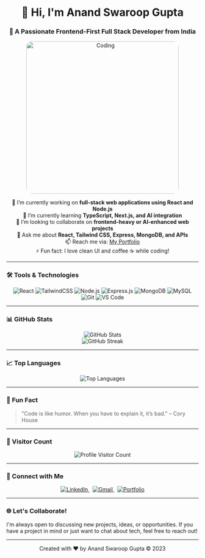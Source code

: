 <h1 align="center">👋 Hi, I'm Anand Swaroop Gupta</h1>

<h3 align="center">🌟 A Passionate Frontend-First Full Stack Developer from India</h3>

<p align="center">
  <img alt="Coding" width="400" src="https://media.giphy.com/media/qgQUggAC3Pfv687qPC/giphy.gif" style="border-radius: 15px; max-width: 100%; height: auto;" />
</p>

<p align="center">
  🔭 I’m currently working on <b>full-stack web applications using React and Node.js</b><br/>
  🌱 I’m currently learning <b>TypeScript, Next.js, and AI integration</b><br/>
  👯 I’m looking to collaborate on <b>frontend-heavy or AI-enhanced web projects</b><br/> 
  💬 Ask me about <b>React, Tailwind CSS, Express, MongoDB, and APIs</b><br/>
  📫 Reach me via: <a href="https://portfolio-anand-swaroop-guptas-projects.vercel.app/" target="_blank" rel="noopener noreferrer">My Portfolio</a><br/>
  ⚡ Fun fact: I love clean UI and coffee ☕ while coding!
</p>

---

### 🛠️ Tools & Technologies

<p align="center">
  <img alt="React" src="https://img.shields.io/badge/React-20232A?style=for-the-badge&logo=react&logoColor=61DAFB" />
  <img alt="TailwindCSS" src="https://img.shields.io/badge/TailwindCSS-06B6D4?style=for-the-badge&logo=tailwindcss&logoColor=white" />
  <img alt="Node.js" src="https://img.shields.io/badge/Node.js-339933?style=for-the-badge&logo=nodedotjs&logoColor=white" />
  <img alt="Express.js" src="https://img.shields.io/badge/Express.js-000000?style=for-the-badge&logo=express&logoColor=white" />
  <img alt="MongoDB" src="https://img.shields.io/badge/MongoDB-4EA94B?style=for-the-badge&logo=mongodb&logoColor=white" />
  <img alt="MySQL" src="https://img.shields.io/badge/MySQL-005C84?style=for-the-badge&logo=mysql&logoColor=white" />
  <img alt="Git" src="https://img.shields.io/badge/Git-F05032?style=for-the-badge&logo=git&logoColor=white" />
  <img alt="VS Code" src="https://img.shields.io/badge/VS%20Code-007ACC?style=for-the-badge&logo=visual-studio-code&logoColor=white" />
</p>

---

### 📊 GitHub Stats

<p align="center">
  <img src="https://github-readme-stats.vercel.app/api?username=AnandGuptaDev&show_icons=true&theme=tokyonight" alt="GitHub Stats" />
  <br />
  <img src="https://github-readme-streak-stats.herokuapp.com/?user=AnandGuptaDev&theme=tokyonight" alt="GitHub Streak" />
</p>

---

### 📈 Top Languages

<p align="center">
  <img src="https://github-readme-stats.vercel.app/api/top-langs/?username=AnandGuptaDev&layout=compact&theme=tokyonight" alt="Top Languages" />
</p>

---

### 🧩 Fun Fact

> "Code is like humor. When you have to explain it, it’s bad." – Cory House

---

### 👀 Visitor Count

<p align="center">
  <img src="https://profile-counter.glitch.me/AnandGuptaDev/count.svg" alt="Profile Visitor Count" />
</p>

---

### 🔗 Connect with Me

<p align="center">
  <a href="https://www.linkedin.com/in/anand-swaroop-gupta-42b72623b" target="_blank" rel="noopener noreferrer">
    <img src="https://img.shields.io/badge/LinkedIn-blue?style=for-the-badge&logo=linkedin&logoColor=white" alt="LinkedIn" />
  </a>
  &nbsp;
  <a href="mailto:anandgupta020204@gmail.com" target="_blank" rel="noopener noreferrer">
    <img src="https://img.shields.io/badge/Gmail-red?style=for-the-badge&logo=gmail&logoColor=white" alt="Gmail" />
  </a>
  &nbsp;
  <a href="https://portfolio-anand-swaroop-guptas-projects.vercel.app/" target="_blank" rel="noopener noreferrer">
    <img src="https://img.shields.io/badge/Portfolio-grey?style=for-the-badge&logo=vercel&logoColor=white" alt="Portfolio" />
  </a>
</p>

---

### 🌐 Let's Collaborate!

I'm always open to discussing new projects, ideas, or opportunities. If you have a project in mind or just want to chat about tech, feel free to reach out!

---

<div align="center">
  <p>Created with ❤️ by Anand Swaroop Gupta © 2023</p>
</div>
